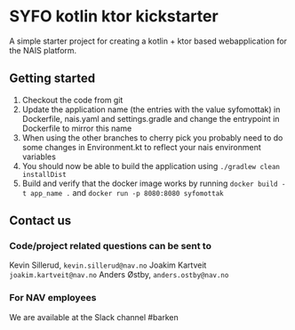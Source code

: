 # SYFO kotlin ktor kickstarter
A simple starter project for creating a kotlin + ktor based webapplication for the NAIS platform. 

## Getting started
1. Checkout the code from git
2. Update the application name (the entries with the value syfomottak) in Dockerfile, nais.yaml and settings.gradle and
change the entrypoint in Dockerfile to mirror this name
3. When using the other branches to cherry pick you probably need to do some changes in Environment.kt to reflect your
nais environment variables
4. You should now be able to build the application using `./gradlew clean installDist`
5. Build and verify that the docker image works by running `docker build -t app_name .` and
`docker run -p 8080:8080 syfomottak`

## Contact us

### Code/project related questions can be sent to
Kevin Sillerud, `kevin.sillerud@nav.no`
Joakim Kartveit `joakim.kartveit@nav.no`
Anders Østby, `anders.ostby@nav.no`

### For NAV employees
We are available at the Slack channel #barken
